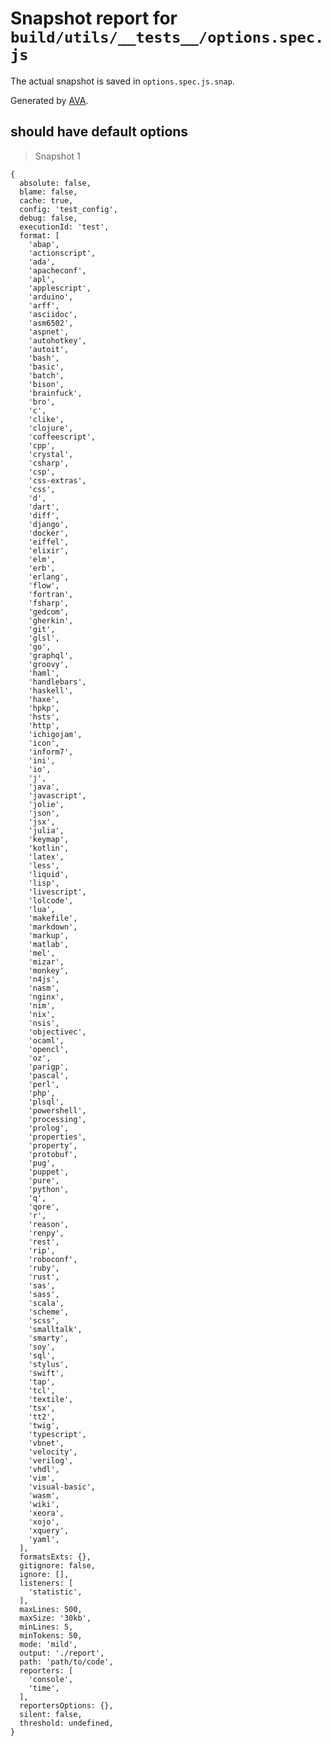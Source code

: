 # Snapshot report for `build/utils/__tests__/options.spec.js`

The actual snapshot is saved in `options.spec.js.snap`.

Generated by [AVA](https://ava.li).

## should have default options

> Snapshot 1

    {
      absolute: false,
      blame: false,
      cache: true,
      config: 'test_config',
      debug: false,
      executionId: 'test',
      format: [
        'abap',
        'actionscript',
        'ada',
        'apacheconf',
        'apl',
        'applescript',
        'arduino',
        'arff',
        'asciidoc',
        'asm6502',
        'aspnet',
        'autohotkey',
        'autoit',
        'bash',
        'basic',
        'batch',
        'bison',
        'brainfuck',
        'bro',
        'c',
        'clike',
        'clojure',
        'coffeescript',
        'cpp',
        'crystal',
        'csharp',
        'csp',
        'css-extras',
        'css',
        'd',
        'dart',
        'diff',
        'django',
        'docker',
        'eiffel',
        'elixir',
        'elm',
        'erb',
        'erlang',
        'flow',
        'fortran',
        'fsharp',
        'gedcom',
        'gherkin',
        'git',
        'glsl',
        'go',
        'graphql',
        'groovy',
        'haml',
        'handlebars',
        'haskell',
        'haxe',
        'hpkp',
        'hsts',
        'http',
        'ichigojam',
        'icon',
        'inform7',
        'ini',
        'io',
        'j',
        'java',
        'javascript',
        'jolie',
        'json',
        'jsx',
        'julia',
        'keymap',
        'kotlin',
        'latex',
        'less',
        'liquid',
        'lisp',
        'livescript',
        'lolcode',
        'lua',
        'makefile',
        'markdown',
        'markup',
        'matlab',
        'mel',
        'mizar',
        'monkey',
        'n4js',
        'nasm',
        'nginx',
        'nim',
        'nix',
        'nsis',
        'objectivec',
        'ocaml',
        'opencl',
        'oz',
        'parigp',
        'pascal',
        'perl',
        'php',
        'plsql',
        'powershell',
        'processing',
        'prolog',
        'properties',
        'property',
        'protobuf',
        'pug',
        'puppet',
        'pure',
        'python',
        'q',
        'qore',
        'r',
        'reason',
        'renpy',
        'rest',
        'rip',
        'roboconf',
        'ruby',
        'rust',
        'sas',
        'sass',
        'scala',
        'scheme',
        'scss',
        'smalltalk',
        'smarty',
        'soy',
        'sql',
        'stylus',
        'swift',
        'tap',
        'tcl',
        'textile',
        'tsx',
        'tt2',
        'twig',
        'typescript',
        'vbnet',
        'velocity',
        'verilog',
        'vhdl',
        'vim',
        'visual-basic',
        'wasm',
        'wiki',
        'xeora',
        'xojo',
        'xquery',
        'yaml',
      ],
      formatsExts: {},
      gitignore: false,
      ignore: [],
      listeners: [
        'statistic',
      ],
      maxLines: 500,
      maxSize: '30kb',
      minLines: 5,
      minTokens: 50,
      mode: 'mild',
      output: './report',
      path: 'path/to/code',
      reporters: [
        'console',
        'time',
      ],
      reportersOptions: {},
      silent: false,
      threshold: undefined,
    }
